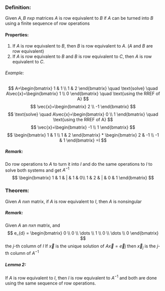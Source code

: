 ### Definition:
Given $A,B$ $nxp$ matrices
$A$ is row equivalent to $B$ if $A$ can be turned into $B$ using a finite sequence of row operations

#### Properties:
1) If $A$ is row equivalent to $B$, then $B$ is row equivalent to $A$. ($A$ and $B$ are row equivalent)
2) If $A$ is row equivalent to $B$ and $B$ is row equivalent to $C$, then $A$ is row equivalent to $C$.
###### Example:
$$
A=\begin{bmatrix}
1 & 1 \\
1 & 2
\end{bmatrix}
\quad \text{solve} \quad A\vec{x}=\begin{bmatrix}
1 \\
0
\end{bmatrix}
\quad \text{using the RREF of A}
$$
$$
\vec{x}=\begin{bmatrix}
2 \\
-1
\end{bmatrix}
$$
$$
\text{solve} \quad A\vec{x}=\begin{bmatrix}
0 \\
1
\end{bmatrix}
\quad \text{using the RREF of A}
$$
$$
\vec{x}=\begin{bmatrix}
-1 \\
1
\end{bmatrix}
$$
$$
\begin{bmatrix}
1 & 1 \\
1 & 2
\end{bmatrix}
*
\begin{bmatrix}
2 & -1 \\
-1 & 1
\end{bmatrix}
=I
$$
##### Remark:
Do row operations to $A$ to turn it into $I$ and do the same operations to $I$ to solve both systems and get $A^{-1}$
$$
\begin{bmatrix}
1 & 1 & | & 1 & 0\\
1 & 2 & | & 0 & 1
\end{bmatrix}
$$


### Theorem:
Given $A$ $nxn$ matrix, if $A$ is row equivalent to $I$, then $A$ is nonsingular

##### Remark:
Given $A$ an $nxn$ matrix, and $$
e_{d} = \begin{bmatrix}
0 \\
0 \\
\dots \\
1 \\
0 \\
\dots \\
0
\end{bmatrix}
$$
the $j$-th column of $I$
If $\vec{x}$ is the unique solution of $A\vec{x}=\vec{e}j$ then $\vec{x}_{j}$ is the $j$-th column of $A^{-1}$

##### Lemma 2:
If $A$ is row equivalent to $I$, then $I$ is row equivalent to $A^{-1}$ and both are done using the same sequence of row operations.